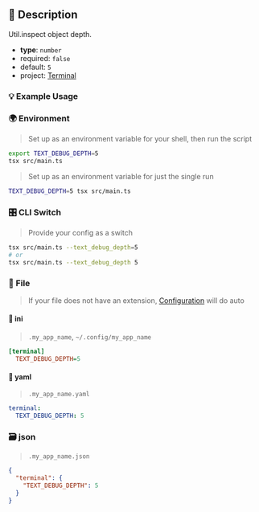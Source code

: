 ## 📜 Description

Util.inspect object depth.

- **type**: `number`
- required: `false`
- default: `5`
- project: [Terminal](/terminal)

### 💡 Example Usage

### 🌍 Environment

> Set up as an environment variable for your shell, then run the script
```bash
export TEXT_DEBUG_DEPTH=5
tsx src/main.ts
```
> Set up as an environment variable for just the single run

```bash
TEXT_DEBUG_DEPTH=5 tsx src/main.ts
```
### 🎛️ CLI Switch

> Provide your config as a switch
```bash
tsx src/main.ts --text_debug_depth=5
# or
tsx src/main.ts --text_debug_depth 5
```
### 📁 File
>  If your file does not have an extension, [Configuration](/docs/core/configuration) will do auto
#### 📘 ini

> `.my_app_name`, `~/.config/my_app_name`

```ini
[terminal]
  TEXT_DEBUG_DEPTH=5
```
#### 📄 yaml

> `.my_app_name.yaml`

```yaml
terminal:
  TEXT_DEBUG_DEPTH: 5
```
### 🗃️ json

> `.my_app_name.json`

```json
{
  "terminal": {
    "TEXT_DEBUG_DEPTH": 5
  }
}
```
